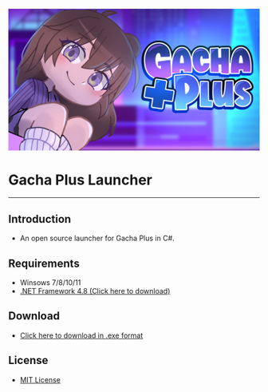 ![Teszt](Gacha%20Plus%20Launcher/Resources/background.png)
# Gacha Plus Launcher
***
## Introduction
-   An open source launcher for Gacha Plus in C#.

## Requirements
-   Winsows 7/8/10/11
-   [.NET Framework 4.8 (Click here to download)](https://dotnet.microsoft.com/en-us/download/dotnet-framework/net48)

## Download
-   [Click here to download in .exe format]()

## License
-   [MIT License](LICENSE)